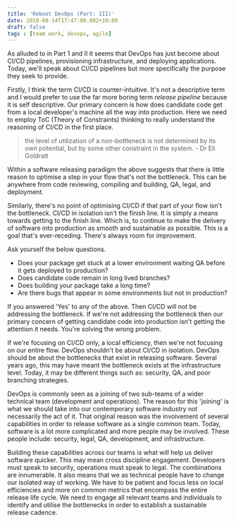 ```yaml
---
title: 'Reboot DevOps (Part: III)'
date: 2018-08-14T17:47:00.002+10:00
draft: false
tags : [team work, devops, agile]
---
```


As alluded to in Part 1 and II it seems that DevOps has just become about CI/CD pipelines, provisioning infrastructure, and deploying applications. Today, we'll speak about CI/CD pipelines but more specifically the purpose they seek to provide.  
  
Firstly, I think the term CI/CD is counter-intuitive. It's not a descriptive term and I would prefer to use the far more boring term _release pipeline_ because it is self descriptive. Our primary concern is how does candidate code get from a local developer's machine all the way into production. Here we need to employ ToC (Theory of Constraints) thinking to really understand the reasoning of CI/CD in the first place.  
  

> the level of utilization of a non-bottleneck is not determined by its own potential, but by some other constraint in the system. - Dr Eli Goldratt

  
  
Within a software releasing paradigm the above suggests that there is little reason to optimise a step in your flow that's not the bottleneck. This can be anywhere from code reviewing, compiling and building, QA, legal, and deployment.  
  
Similarly, there's no point of optimising CI/CD if that part of your flow isn't the bottleneck. CI/CD in isolation isn't the finish line. It is simply a means towards getting to the finish line. Which is, to continue to make the delivery of software into production as smooth and sustainable as possible. This is a goal that's ever-receding. There's always room for improvement.  
  
Ask yourself the below questions.  

*   Does your package get stuck at a lower environment waiting QA before it gets deployed to production?
*   Does candidate code remain in long lived branches?
*   Does building your package take a long time?
*   Are there bugs that appear in some environments but not in production?

If you answered 'Yes' to any of the above. Then CI/CD will not be addressing the bottleneck. If we're not addressing the bottleneck then our primary concern of getting candidate code into production isn't getting the attention it needs. You're solving the wrong problem.  
  
If we're focusing on CI/CD only, a local efficiency, then we're not focusing on our entire flow. DevOps shouldn't be about CI/CD in isolation. DevOps should be about the bottlenecks that exist in releasing software. Several years ago, this may have meant the bottleneck exists at the infrastructure level. Today, it may be different things such as: security, QA, and poor branching strategies.  
  
DevOps is commonly seen as a joining of two sub-teams of a wider technical team (development and operations). The reason for this 'joining' is what we should take into our contemporary software industry not necessarily the act of it. That original reason was the involvement of several capabilities in order to release software as a single common team. Today, software is a lot more complicated and more people may be involved. These people include: security, legal, QA, development, and infrastructure.  
  
Building these capabilities across our teams is what will help us deliver software quicker. This may mean cross discipline engagement. Developers must speak to security, operations must speak to legal. The combinations are innumerable. It also means that we as technical people have to change our isolated way of working. We have to be patient and focus less on local efficiencies and more on common metrics that encompass the entire release life cycle. We need to engage all relevant teams and individuals to identify and utilise the bottlenecks in order to establish a sustainable release cadence.